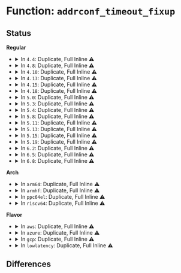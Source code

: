 # Function: <code>addrconf_timeout_fixup</code>

## Status
<b>Regular</b>
<ul>
<li>
<details>
<summary>In <code>4.4</code>: Duplicate, Full Inline ⚠️</summary>

**Collision:** Static Duplication

**Inline:** Full

**Transformation:** False

**Instances:**

```
In net/ipv4/devinet.c (0)
Location: include/net/addrconf.h:125
Inline: True
```
```
In net/ipv6/addrconf.c (ffffffff817cb4c7)
Location: include/net/addrconf.h:125
Inline: True
Inline callers:
  - net/ipv6/addrconf.c:check_cleanup_prefix_route
  - net/ipv6/addrconf.c:inet6_addr_add
  - net/ipv6/addrconf.c:inet6_rtm_newaddr
  - net/ipv6/addrconf.c:addrconf_prefix_rcv
```
```
In net/ipv6/route.c (ffffffff817d7ef3)
Location: include/net/addrconf.h:125
Inline: True
Inline callers:
  - net/ipv6/route.c:rt6_route_rcv
```
</details>
</li>
<li>
<details>
<summary>In <code>4.8</code>: Duplicate, Full Inline ⚠️</summary>

**Collision:** Static Duplication

**Inline:** Full

**Transformation:** False

**Instances:**

```
In net/ipv4/devinet.c (ffffffff817fdc6e)
Location: include/net/addrconf.h:138
Inline: True
Inline callers:
  - net/ipv4/devinet.c:set_ifa_lifetime
  - net/ipv4/devinet.c:set_ifa_lifetime
```
```
In net/ipv6/addrconf.c (ffffffff8183dc1a)
Location: include/net/addrconf.h:138
Inline: True
Inline callers:
  - net/ipv6/addrconf.c:inet6_rtm_newaddr
  - net/ipv6/addrconf.c:inet6_rtm_newaddr
  - net/ipv6/addrconf.c:inet6_addr_add
  - net/ipv6/addrconf.c:inet6_addr_add
  - net/ipv6/addrconf.c:addrconf_prefix_rcv
  - net/ipv6/addrconf.c:check_cleanup_prefix_route
```
```
In net/ipv6/route.c (ffffffff81842dbd)
Location: include/net/addrconf.h:138
Inline: True
Inline callers:
  - net/ipv6/route.c:rtm_to_fib6_config
  - net/ipv6/route.c:rt6_route_rcv
```
</details>
</li>
<li>
<details>
<summary>In <code>4.10</code>: Duplicate, Full Inline ⚠️</summary>

**Collision:** Static Duplication

**Inline:** Full

**Transformation:** False

**Instances:**

```
In net/ipv4/devinet.c (ffffffff8182ebce)
Location: include/net/addrconf.h:139
Inline: True
Inline callers:
  - net/ipv4/devinet.c:set_ifa_lifetime
  - net/ipv4/devinet.c:set_ifa_lifetime
```
```
In net/ipv6/addrconf.c (ffffffff8186f82a)
Location: include/net/addrconf.h:139
Inline: True
Inline callers:
  - net/ipv6/addrconf.c:inet6_rtm_newaddr
  - net/ipv6/addrconf.c:inet6_rtm_newaddr
  - net/ipv6/addrconf.c:inet6_addr_add
  - net/ipv6/addrconf.c:inet6_addr_add
  - net/ipv6/addrconf.c:addrconf_prefix_rcv
  - net/ipv6/addrconf.c:check_cleanup_prefix_route
```
```
In net/ipv6/route.c (ffffffff81874b44)
Location: include/net/addrconf.h:139
Inline: True
Inline callers:
  - net/ipv6/route.c:rtm_to_fib6_config
  - net/ipv6/route.c:rt6_route_rcv
```
</details>
</li>
<li>
<details>
<summary>In <code>4.13</code>: Duplicate, Full Inline ⚠️</summary>

**Collision:** Static Duplication

**Inline:** Full

**Transformation:** False

**Instances:**

```
In net/ipv4/devinet.c (ffffffff8184ef2e)
Location: include/net/addrconf.h:157
Inline: True
```
```
In net/ipv6/addrconf.c (ffffffff818945f0)
Location: include/net/addrconf.h:157
Inline: True
Inline callers:
  - net/ipv6/addrconf.c:inet6_rtm_newaddr
  - net/ipv6/addrconf.c:inet6_rtm_newaddr
  - net/ipv6/addrconf.c:inet6_addr_add
  - net/ipv6/addrconf.c:inet6_addr_add
  - net/ipv6/addrconf.c:addrconf_prefix_rcv
  - net/ipv6/addrconf.c:check_cleanup_prefix_route
```
```
In net/ipv6/route.c (ffffffff81898480)
Location: include/net/addrconf.h:157
Inline: True
Inline callers:
  - net/ipv6/route.c:rtm_to_fib6_config
  - net/ipv6/route.c:rt6_route_rcv
```
</details>
</li>
<li>
<details>
<summary>In <code>4.15</code>: Duplicate, Full Inline ⚠️</summary>

**Collision:** Static Duplication

**Inline:** Full

**Transformation:** False

**Instances:**

```
In net/ipv4/devinet.c (ffffffff818cec9e)
Location: include/net/addrconf.h:156
Inline: True
```
```
In net/ipv6/addrconf.c (ffffffff81915a77)
Location: include/net/addrconf.h:156
Inline: True
Inline callers:
  - net/ipv6/addrconf.c:inet6_rtm_newaddr
  - net/ipv6/addrconf.c:inet6_rtm_newaddr
  - net/ipv6/addrconf.c:inet6_addr_add
  - net/ipv6/addrconf.c:inet6_addr_add
  - net/ipv6/addrconf.c:addrconf_prefix_rcv
  - net/ipv6/addrconf.c:check_cleanup_prefix_route
```
```
In net/ipv6/route.c (ffffffff81919830)
Location: include/net/addrconf.h:156
Inline: True
Inline callers:
  - net/ipv6/route.c:rtm_to_fib6_config
  - net/ipv6/route.c:rt6_route_rcv
```
</details>
</li>
<li>
<details>
<summary>In <code>4.18</code>: Duplicate, Full Inline ⚠️</summary>

**Collision:** Static Duplication

**Inline:** Full

**Transformation:** False

**Instances:**

```
In net/ipv4/devinet.c (ffffffff819250f1)
Location: include/net/addrconf.h:169
Inline: True
```
```
In net/ipv6/addrconf.c (ffffffff8196d12b)
Location: include/net/addrconf.h:169
Inline: True
Inline callers:
  - net/ipv6/addrconf.c:inet6_rtm_newaddr
  - net/ipv6/addrconf.c:inet6_addr_add
  - net/ipv6/addrconf.c:addrconf_prefix_rcv
  - net/ipv6/addrconf.c:check_cleanup_prefix_route
```
```
In net/ipv6/route.c (ffffffff81971320)
Location: include/net/addrconf.h:169
Inline: True
Inline callers:
  - net/ipv6/route.c:rtm_to_fib6_config
  - net/ipv6/route.c:rt6_route_rcv
```
</details>
</li>
<li>
<details>
<summary>In <code>5.0</code>: Duplicate, Full Inline ⚠️</summary>

**Collision:** Static Duplication

**Inline:** Full

**Transformation:** False

**Instances:**

```
In net/ipv4/devinet.c (ffffffff81953f01)
Location: include/net/addrconf.h:170
Inline: True
```
```
In net/ipv6/addrconf.c (ffffffff819a2c60)
Location: include/net/addrconf.h:170
Inline: True
Inline callers:
  - net/ipv6/addrconf.c:inet6_rtm_newaddr
  - net/ipv6/addrconf.c:inet6_rtm_newaddr
  - net/ipv6/addrconf.c:inet6_addr_add
  - net/ipv6/addrconf.c:inet6_addr_add
  - net/ipv6/addrconf.c:addrconf_prefix_rcv
  - net/ipv6/addrconf.c:check_cleanup_prefix_route
```
```
In net/ipv6/route.c (ffffffff819a7f24)
Location: include/net/addrconf.h:170
Inline: True
Inline callers:
  - net/ipv6/route.c:rtm_to_fib6_config
  - net/ipv6/route.c:rt6_route_rcv
```
</details>
</li>
<li>
<details>
<summary>In <code>5.3</code>: Duplicate, Full Inline ⚠️</summary>

**Collision:** Static Duplication

**Inline:** Full

**Transformation:** False

**Instances:**

```
In net/ipv4/devinet.c (ffffffff819b8811)
Location: include/net/addrconf.h:171
Inline: True
```
```
In net/ipv6/addrconf.c (ffffffff81a0dc53)
Location: include/net/addrconf.h:171
Inline: True
Inline callers:
  - net/ipv6/addrconf.c:inet6_addr_modify
  - net/ipv6/addrconf.c:inet6_addr_modify
  - net/ipv6/addrconf.c:inet6_addr_add
  - net/ipv6/addrconf.c:inet6_addr_add
  - net/ipv6/addrconf.c:addrconf_prefix_rcv
  - net/ipv6/addrconf.c:check_cleanup_prefix_route
```
```
In net/ipv6/route.c (ffffffff81a14d02)
Location: include/net/addrconf.h:171
Inline: True
Inline callers:
  - net/ipv6/route.c:rtm_to_fib6_config
  - net/ipv6/route.c:rt6_route_rcv
```
</details>
</li>
<li>
<details>
<summary>In <code>5.4</code>: Duplicate, Full Inline ⚠️</summary>

**Collision:** Static Duplication

**Inline:** Full

**Transformation:** False

**Instances:**

```
In net/ipv4/devinet.c (ffffffff819ef511)
Location: include/net/addrconf.h:171
Inline: True
```
```
In net/ipv6/addrconf.c (ffffffff81a44934)
Location: include/net/addrconf.h:171
Inline: True
Inline callers:
  - net/ipv6/addrconf.c:inet6_addr_modify
  - net/ipv6/addrconf.c:inet6_addr_modify
  - net/ipv6/addrconf.c:inet6_addr_add
  - net/ipv6/addrconf.c:inet6_addr_add
  - net/ipv6/addrconf.c:addrconf_prefix_rcv
  - net/ipv6/addrconf.c:check_cleanup_prefix_route
```
```
In net/ipv6/route.c (ffffffff81a4b8f2)
Location: include/net/addrconf.h:171
Inline: True
Inline callers:
  - net/ipv6/route.c:rtm_to_fib6_config
  - net/ipv6/route.c:rt6_route_rcv
```
</details>
</li>
<li>
<details>
<summary>In <code>5.8</code>: Duplicate, Full Inline ⚠️</summary>

**Collision:** Static Duplication

**Inline:** Full

**Transformation:** False

**Instances:**

```
In net/ipv4/devinet.c (ffffffff81add461)
Location: include/net/addrconf.h:172
Inline: True
```
```
In net/ipv6/addrconf.c (ffffffff81b3b224)
Location: include/net/addrconf.h:172
Inline: True
Inline callers:
  - net/ipv6/addrconf.c:inet6_addr_modify
  - net/ipv6/addrconf.c:inet6_addr_modify
  - net/ipv6/addrconf.c:inet6_addr_add
  - net/ipv6/addrconf.c:inet6_addr_add
  - net/ipv6/addrconf.c:addrconf_prefix_rcv
  - net/ipv6/addrconf.c:check_cleanup_prefix_route
```
```
In net/ipv6/route.c (ffffffff81b41942)
Location: include/net/addrconf.h:172
Inline: True
Inline callers:
  - net/ipv6/route.c:rtm_to_fib6_config
  - net/ipv6/route.c:rt6_route_rcv
```
</details>
</li>
<li>
<details>
<summary>In <code>5.11</code>: Duplicate, Full Inline ⚠️</summary>

**Collision:** Static Duplication

**Inline:** Full

**Transformation:** False

**Instances:**

```
In net/ipv4/devinet.c (ffffffff81aea181)
Location: include/net/addrconf.h:175
Inline: True
```
```
In net/ipv6/addrconf.c (ffffffff81b49f34)
Location: include/net/addrconf.h:175
Inline: True
Inline callers:
  - net/ipv6/addrconf.c:inet6_addr_modify
  - net/ipv6/addrconf.c:inet6_addr_modify
  - net/ipv6/addrconf.c:inet6_addr_add
  - net/ipv6/addrconf.c:inet6_addr_add
  - net/ipv6/addrconf.c:addrconf_prefix_rcv
  - net/ipv6/addrconf.c:check_cleanup_prefix_route
```
```
In net/ipv6/route.c (ffffffff81b50402)
Location: include/net/addrconf.h:175
Inline: True
Inline callers:
  - net/ipv6/route.c:rtm_to_fib6_config
  - net/ipv6/route.c:rt6_route_rcv
```
</details>
</li>
<li>
<details>
<summary>In <code>5.13</code>: Duplicate, Full Inline ⚠️</summary>

**Collision:** Static Duplication

**Inline:** Full

**Transformation:** False

**Instances:**

```
In net/ipv4/devinet.c (ffffffff81ad58e1)
Location: include/net/addrconf.h:175
Inline: True
```
```
In net/ipv6/addrconf.c (ffffffff81b37b24)
Location: include/net/addrconf.h:175
Inline: True
Inline callers:
  - net/ipv6/addrconf.c:inet6_addr_modify
  - net/ipv6/addrconf.c:inet6_addr_modify
  - net/ipv6/addrconf.c:inet6_addr_add
  - net/ipv6/addrconf.c:inet6_addr_add
  - net/ipv6/addrconf.c:addrconf_prefix_rcv
  - net/ipv6/addrconf.c:check_cleanup_prefix_route
```
```
In net/ipv6/route.c (ffffffff81b3e8d9)
Location: include/net/addrconf.h:175
Inline: True
Inline callers:
  - net/ipv6/route.c:rtm_to_fib6_config
  - net/ipv6/route.c:rt6_route_rcv
```
</details>
</li>
<li>
<details>
<summary>In <code>5.15</code>: Duplicate, Full Inline ⚠️</summary>

**Collision:** Static Duplication

**Inline:** Full

**Transformation:** False

**Instances:**

```
In net/ipv4/devinet.c (ffffffff81b947a1)
Location: include/net/addrconf.h:175
Inline: True
```
```
In net/ipv6/addrconf.c (ffffffff81bfe314)
Location: include/net/addrconf.h:175
Inline: True
Inline callers:
  - net/ipv6/addrconf.c:inet6_addr_modify
  - net/ipv6/addrconf.c:inet6_addr_modify
  - net/ipv6/addrconf.c:inet6_addr_add
  - net/ipv6/addrconf.c:inet6_addr_add
  - net/ipv6/addrconf.c:addrconf_prefix_rcv
  - net/ipv6/addrconf.c:check_cleanup_prefix_route
```
```
In net/ipv6/route.c (ffffffff81c05229)
Location: include/net/addrconf.h:175
Inline: True
Inline callers:
  - net/ipv6/route.c:rtm_to_fib6_config
  - net/ipv6/route.c:rt6_route_rcv
```
</details>
</li>
<li>
<details>
<summary>In <code>5.19</code>: Duplicate, Full Inline ⚠️</summary>

**Collision:** Static Duplication

**Inline:** Full

**Transformation:** False

**Instances:**

```
In net/ipv4/devinet.c (ffffffff81d260c1)
Location: include/net/addrconf.h:177
Inline: True
```
```
In net/ipv6/addrconf.c (ffffffff81d97cf5)
Location: include/net/addrconf.h:177
Inline: True
Inline callers:
  - net/ipv6/addrconf.c:inet6_addr_modify
  - net/ipv6/addrconf.c:inet6_addr_modify
  - net/ipv6/addrconf.c:inet6_addr_add
  - net/ipv6/addrconf.c:inet6_addr_add
  - net/ipv6/addrconf.c:addrconf_prefix_rcv
  - net/ipv6/addrconf.c:check_cleanup_prefix_route
```
```
In net/ipv6/route.c (ffffffff81d9f2af)
Location: include/net/addrconf.h:177
Inline: True
Inline callers:
  - net/ipv6/route.c:rtm_to_fib6_config
  - net/ipv6/route.c:rt6_route_rcv
```
</details>
</li>
<li>
<details>
<summary>In <code>6.2</code>: Duplicate, Full Inline ⚠️</summary>

**Collision:** Static Duplication

**Inline:** Full

**Transformation:** False

**Instances:**

```
In net/ipv4/devinet.c (ffffffff81eed901)
Location: include/net/addrconf.h:177
Inline: True
```
```
In net/ipv6/addrconf.c (ffffffff81f66975)
Location: include/net/addrconf.h:177
Inline: True
Inline callers:
  - net/ipv6/addrconf.c:inet6_addr_modify
  - net/ipv6/addrconf.c:inet6_addr_modify
  - net/ipv6/addrconf.c:inet6_addr_add
  - net/ipv6/addrconf.c:inet6_addr_add
  - net/ipv6/addrconf.c:addrconf_prefix_rcv
  - net/ipv6/addrconf.c:check_cleanup_prefix_route
```
```
In net/ipv6/route.c (ffffffff81f6e2bf)
Location: include/net/addrconf.h:177
Inline: True
Inline callers:
  - net/ipv6/route.c:rtm_to_fib6_config
  - net/ipv6/route.c:rt6_route_rcv
```
</details>
</li>
<li>
<details>
<summary>In <code>6.5</code>: Duplicate, Full Inline ⚠️</summary>

**Collision:** Static Duplication

**Inline:** Full

**Transformation:** False

**Instances:**

```
In net/ipv4/devinet.c (ffffffff81f4d2c1)
Location: include/net/addrconf.h:177
Inline: True
```
```
In net/ipv6/addrconf.c (ffffffff81fc6a85)
Location: include/net/addrconf.h:177
Inline: True
Inline callers:
  - net/ipv6/addrconf.c:inet6_addr_modify
  - net/ipv6/addrconf.c:inet6_addr_modify
  - net/ipv6/addrconf.c:inet6_addr_add
  - net/ipv6/addrconf.c:inet6_addr_add
  - net/ipv6/addrconf.c:addrconf_prefix_rcv
  - net/ipv6/addrconf.c:check_cleanup_prefix_route
```
```
In net/ipv6/route.c (ffffffff81fce37f)
Location: include/net/addrconf.h:177
Inline: True
Inline callers:
  - net/ipv6/route.c:rtm_to_fib6_config
  - net/ipv6/route.c:rt6_route_rcv
```
</details>
</li>
<li>
<details>
<summary>In <code>6.8</code>: Duplicate, Full Inline ⚠️</summary>

**Collision:** Static Duplication

**Inline:** Full

**Transformation:** False

**Instances:**

```
In net/ipv4/devinet.c (ffffffff820133d1)
Location: include/net/addrconf.h:185
Inline: True
```
```
In net/ipv6/addrconf.c (ffffffff820941a5)
Location: include/net/addrconf.h:185
Inline: True
Inline callers:
  - net/ipv6/addrconf.c:inet6_addr_modify
  - net/ipv6/addrconf.c:inet6_addr_modify
  - net/ipv6/addrconf.c:inet6_addr_add
  - net/ipv6/addrconf.c:inet6_addr_add
  - net/ipv6/addrconf.c:addrconf_prefix_rcv
  - net/ipv6/addrconf.c:check_cleanup_prefix_route
```
```
In net/ipv6/route.c (ffffffff8209bbdb)
Location: include/net/addrconf.h:185
Inline: True
Inline callers:
  - net/ipv6/route.c:rtm_to_fib6_config
  - net/ipv6/route.c:rt6_route_rcv
```
</details>
</li>
</ul>
<b>Arch</b>
<ul>
<li>
<details>
<summary>In <code>arm64</code>: Duplicate, Full Inline ⚠️</summary>

**Collision:** Static Duplication

**Inline:** Full

**Transformation:** False

**Instances:**

```
In net/ipv4/devinet.c (ffff800010ca5368)
Location: include/net/addrconf.h:171
Inline: True
```
```
In net/ipv6/addrconf.c (ffff800010d06d48)
Location: include/net/addrconf.h:171
Inline: True
Inline callers:
  - net/ipv6/addrconf.c:inet6_addr_modify
  - net/ipv6/addrconf.c:inet6_addr_modify
  - net/ipv6/addrconf.c:inet6_addr_add
  - net/ipv6/addrconf.c:inet6_addr_add
  - net/ipv6/addrconf.c:addrconf_prefix_rcv
  - net/ipv6/addrconf.c:check_cleanup_prefix_route
```
```
In net/ipv6/route.c (ffff800010d0e730)
Location: include/net/addrconf.h:171
Inline: True
Inline callers:
  - net/ipv6/route.c:rtm_to_fib6_config
  - net/ipv6/route.c:rt6_route_rcv
```
</details>
</li>
<li>
<details>
<summary>In <code>armhf</code>: Duplicate, Full Inline ⚠️</summary>

**Collision:** Static Duplication

**Inline:** Full

**Transformation:** False

**Instances:**

```
In net/ipv4/devinet.c (c0db1bb8)
Location: include/net/addrconf.h:171
Inline: True
```
```
In net/ipv6/addrconf.c (c0e0d914)
Location: include/net/addrconf.h:171
Inline: True
Inline callers:
  - net/ipv6/addrconf.c:inet6_addr_modify
  - net/ipv6/addrconf.c:inet6_addr_modify
  - net/ipv6/addrconf.c:inet6_addr_add
  - net/ipv6/addrconf.c:inet6_addr_add
  - net/ipv6/addrconf.c:addrconf_prefix_rcv
  - net/ipv6/addrconf.c:check_cleanup_prefix_route
```
```
In net/ipv6/route.c (c0e15444)
Location: include/net/addrconf.h:171
Inline: True
Inline callers:
  - net/ipv6/route.c:rtm_to_fib6_config
  - net/ipv6/route.c:rt6_route_rcv
```
</details>
</li>
<li>
<details>
<summary>In <code>ppc64el</code>: Duplicate, Full Inline ⚠️</summary>

**Collision:** Static Duplication

**Inline:** Full

**Transformation:** False

**Instances:**

```
In net/ipv4/devinet.c (c000000000db90f4)
Location: include/net/addrconf.h:171
Inline: True
```
```
In net/ipv6/addrconf.c (c000000000e31140)
Location: include/net/addrconf.h:171
Inline: True
Inline callers:
  - net/ipv6/addrconf.c:inet6_addr_modify
  - net/ipv6/addrconf.c:inet6_addr_modify
  - net/ipv6/addrconf.c:inet6_addr_add
  - net/ipv6/addrconf.c:inet6_addr_add
  - net/ipv6/addrconf.c:addrconf_prefix_rcv
  - net/ipv6/addrconf.c:check_cleanup_prefix_route
```
```
In net/ipv6/route.c (c000000000e3b034)
Location: include/net/addrconf.h:171
Inline: True
Inline callers:
  - net/ipv6/route.c:rtm_to_fib6_config
  - net/ipv6/route.c:rt6_route_rcv
```
</details>
</li>
<li>
<details>
<summary>In <code>riscv64</code>: Duplicate, Full Inline ⚠️</summary>

**Collision:** Static Duplication

**Inline:** Full

**Transformation:** False

**Instances:**

```
In net/ipv4/devinet.c (ffffffe000800bd4)
Location: include/net/addrconf.h:171
Inline: True
```
```
In net/ipv6/addrconf.c (ffffffe00084ebd6)
Location: include/net/addrconf.h:171
Inline: True
Inline callers:
  - net/ipv6/addrconf.c:inet6_addr_modify
  - net/ipv6/addrconf.c:inet6_addr_modify
  - net/ipv6/addrconf.c:inet6_addr_add
  - net/ipv6/addrconf.c:inet6_addr_add
  - net/ipv6/addrconf.c:addrconf_prefix_rcv
  - net/ipv6/addrconf.c:check_cleanup_prefix_route
```
```
In net/ipv6/route.c (ffffffe000856754)
Location: include/net/addrconf.h:171
Inline: True
Inline callers:
  - net/ipv6/route.c:rtm_to_fib6_config
  - net/ipv6/route.c:rt6_route_rcv
```
</details>
</li>
</ul>
<b>Flavor</b>
<ul>
<li>
<details>
<summary>In <code>aws</code>: Duplicate, Full Inline ⚠️</summary>

**Collision:** Static Duplication

**Inline:** Full

**Transformation:** False

**Instances:**

```
In net/ipv4/devinet.c (ffffffff8198f2b1)
Location: include/net/addrconf.h:171
Inline: True
```
```
In net/ipv6/addrconf.c (ffffffff819e3fc4)
Location: include/net/addrconf.h:171
Inline: True
Inline callers:
  - net/ipv6/addrconf.c:inet6_addr_modify
  - net/ipv6/addrconf.c:inet6_addr_modify
  - net/ipv6/addrconf.c:inet6_addr_add
  - net/ipv6/addrconf.c:inet6_addr_add
  - net/ipv6/addrconf.c:addrconf_prefix_rcv
  - net/ipv6/addrconf.c:check_cleanup_prefix_route
```
```
In net/ipv6/route.c (ffffffff819eaf82)
Location: include/net/addrconf.h:171
Inline: True
Inline callers:
  - net/ipv6/route.c:rtm_to_fib6_config
  - net/ipv6/route.c:rt6_route_rcv
```
</details>
</li>
<li>
<details>
<summary>In <code>azure</code>: Duplicate, Full Inline ⚠️</summary>

**Collision:** Static Duplication

**Inline:** Full

**Transformation:** False

**Instances:**

```
In net/ipv4/devinet.c (ffffffff81948d71)
Location: include/net/addrconf.h:171
Inline: True
```
```
In net/ipv6/addrconf.c (ffffffff819a0d84)
Location: include/net/addrconf.h:171
Inline: True
Inline callers:
  - net/ipv6/addrconf.c:inet6_addr_modify
  - net/ipv6/addrconf.c:inet6_addr_modify
  - net/ipv6/addrconf.c:inet6_addr_add
  - net/ipv6/addrconf.c:inet6_addr_add
  - net/ipv6/addrconf.c:addrconf_prefix_rcv
  - net/ipv6/addrconf.c:check_cleanup_prefix_route
```
```
In net/ipv6/route.c (ffffffff819a7d42)
Location: include/net/addrconf.h:171
Inline: True
Inline callers:
  - net/ipv6/route.c:rtm_to_fib6_config
  - net/ipv6/route.c:rt6_route_rcv
```
</details>
</li>
<li>
<details>
<summary>In <code>gcp</code>: Duplicate, Full Inline ⚠️</summary>

**Collision:** Static Duplication

**Inline:** Full

**Transformation:** False

**Instances:**

```
In net/ipv4/devinet.c (ffffffff819f9b51)
Location: include/net/addrconf.h:171
Inline: True
```
```
In net/ipv6/addrconf.c (ffffffff81a4ea44)
Location: include/net/addrconf.h:171
Inline: True
Inline callers:
  - net/ipv6/addrconf.c:inet6_addr_modify
  - net/ipv6/addrconf.c:inet6_addr_modify
  - net/ipv6/addrconf.c:inet6_addr_add
  - net/ipv6/addrconf.c:inet6_addr_add
  - net/ipv6/addrconf.c:addrconf_prefix_rcv
  - net/ipv6/addrconf.c:check_cleanup_prefix_route
```
```
In net/ipv6/route.c (ffffffff81a55a02)
Location: include/net/addrconf.h:171
Inline: True
Inline callers:
  - net/ipv6/route.c:rtm_to_fib6_config
  - net/ipv6/route.c:rt6_route_rcv
```
</details>
</li>
<li>
<details>
<summary>In <code>lowlatency</code>: Duplicate, Full Inline ⚠️</summary>

**Collision:** Static Duplication

**Inline:** Full

**Transformation:** False

**Instances:**

```
In net/ipv4/devinet.c (ffffffff81a03e41)
Location: include/net/addrconf.h:171
Inline: True
```
```
In net/ipv6/addrconf.c (ffffffff81a5a9e4)
Location: include/net/addrconf.h:171
Inline: True
Inline callers:
  - net/ipv6/addrconf.c:inet6_addr_modify
  - net/ipv6/addrconf.c:inet6_addr_modify
  - net/ipv6/addrconf.c:inet6_addr_add
  - net/ipv6/addrconf.c:inet6_addr_add
  - net/ipv6/addrconf.c:addrconf_prefix_rcv
  - net/ipv6/addrconf.c:check_cleanup_prefix_route
```
```
In net/ipv6/route.c (ffffffff81a61a02)
Location: include/net/addrconf.h:171
Inline: True
Inline callers:
  - net/ipv6/route.c:rtm_to_fib6_config
  - net/ipv6/route.c:rt6_route_rcv
```
</details>
</li>
</ul>

## Differences
